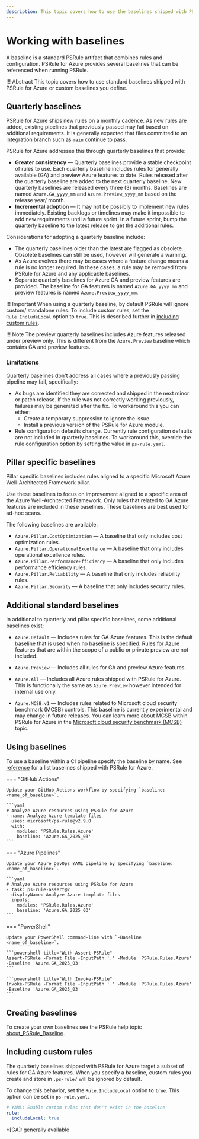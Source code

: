 ```yaml
---
description: This topic covers how to use the baselines shipped with PSRule for Azure.
---
```


# Working with baselines

A baseline is a standard PSRule artifact that combines rules and configuration.
PSRule for Azure provides several baselines that can be referenced when running PSRule.

!!! Abstract
    This topic covers how to use standard baselines shipped with PSRule for Azure or custom baselines you define.

## Quarterly baselines

PSRule for Azure ships new rules on a monthly cadence.
As new rules are added, existing pipelines that previously passed may fail based on additional requirements.
It is generally expected that files committed to an integration branch such as `main` continue to pass.

PSRule for Azure addresses this through quarterly baselines that provide:

- **Greater consistency** &mdash; Quarterly baselines provide a stable checkpoint of rules to use.
  Each quarterly baseline includes rules for generally available (GA) and preview Azure features to date.
  Rules released after the quarterly baseline are added to the next quarterly baseline.
  New quarterly baselines are released every three (3) months.
  Baselines are named `Azure.GA_yyyy_mm` and `Azure.Preview_yyyy_mm` based on the release year/ month.
- **Incremental adoption** &mdash; It may not be possibly to implement new rules immediately.
  Existing backlogs or timelines may make it impossible to add new requirements until a future sprint.
  In a future sprint, bump the quarterly baseline to the latest release to get the additional rules.

Considerations for adopting a quarterly baseline include:

- The quarterly baselines older than the latest are flagged as obsolete.
  Obsolete baselines can still be used, however will generate a warning.
- As Azure evolves there may be cases where a feature change means a rule is no longer required.
  In these cases, a rule may be removed from PSRule for Azure and any applicable baselines.
- Separate quarterly baselines for Azure GA and preview features are provided.
  The baseline for GA features is named `Azure.GA_yyyy_mm` and preview features is named `Azure.Preview_yyyy_mm`.

!!! Important
    When using a quarterly baseline, by default PSRule will ignore custom/ standalone rules.
    To include custom rules, set the `Rule.IncludeLocal` option to `true`.
    This is described further in [including custom rules](#including-custom-rules).

!!! Note
    The preview quarterly baselines includes Azure features released under preview only.
    This is different from the `Azure.Preview` baseline which contains GA and preview features.

### Limitations

Quarterly baselines don't address all cases where a previously passing pipeline may fail, specifically:

- As bugs are identified they are corrected and shipped in the next minor or patch release.
  If the rule was not correctly working previously, failures may be generated after the fix.
  To workaround this you can either:
  - Create a temporary suppression to ignore the issue.
  - Install a previous version of the PSRule for Azure module.
- Rule configuration defaults change.
  Currently rule configuration defaults are not included in quarterly baselines.
  To workaround this, override the rule configuration option by setting the value in `ps-rule.yaml`.

## Pillar specific baselines

<!-- module:version v1.35.0 -->

Pillar specific baselines includes rules aligned to a specific Microsoft Azure Well-Architected Framework pillar.

Use these baselines to focus on improvement aligned to a specific area of the Azure Well-Architected Framework.
Only rules that related to GA Azure features are included in these baselines.
These baselines are best used for ad-hoc scans.

The following baselines are available:

- `Azure.Pillar.CostOptimization` &mdash; A baseline that only includes cost optimization rules.
- `Azure.Pillar.OperationalExcellence` &mdash; A baseline that only includes operational excellence rules.
- `Azure.Pillar.PerformanceEfficiency` &mdash; A baseline that only includes performance efficiency rules.
- `Azure.Pillar.Reliability` &mdash; A baseline that only includes reliability rules.
- `Azure.Pillar.Security` &mdash; A baseline that only includes security rules.

## Additional standard baselines

In additional to quarterly and pillar specific baselines, some additional baselines exist:

- `Azure.Default` &mdash; Includes rules for GA Azure features.
  This is the default baseline that is used when no baseline is specified.
  Rules for Azure features that are within the scope of a public or private preview are not included.
- `Azure.Preview` &mdash; Includes all rules for GA and preview Azure features.
- `Azure.All` &mdash; Includes all Azure rules shipped with PSRule for Azure.
  This is functionally the same as `Azure.Preview` however intended for internal use only.
- `Azure.MCSB.v1` &mdash; Includes rules related to Microsoft cloud security benchmark (MCSB) controls.
  This baseline is currently experimental and may change in future releases.
  You can learn more about MCSB within PSRule for Azure in the [Microsoft cloud security benchmark (MCSB)][3] topic.

  [3]: en/mcsb-v1.md

## Using baselines

To use a baseline within a CI pipeline specify the baseline by name.
See [reference][1] for a list baselines shipped with PSRule for Azure.

=== "GitHub Actions"

    Update your GitHub Actions workflow by specifying `baseline: <name_of_baseline>`.

    ```yaml
    # Analyze Azure resources using PSRule for Azure
    - name: Analyze Azure template files
      uses: microsoft/ps-rule@v2.9.0
      with:
        modules: 'PSRule.Rules.Azure'
        baseline: 'Azure.GA_2025_03'
    ```

=== "Azure Pipelines"

    Update your Azure DevOps YAML pipeline by specifying `baseline: <name_of_baseline>`.

    ```yaml
    # Analyze Azure resources using PSRule for Azure
    - task: ps-rule-assert@2
      displayName: Analyze Azure template files
      inputs:
        modules: 'PSRule.Rules.Azure'
        baseline: 'Azure.GA_2025_03'
    ```

=== "PowerShell"

    Update your PowerShell command-line with `-Baseline <name_of_baseline>`.

    ```powershell title="With Assert-PSRule"
    Assert-PSRule -Format File -InputPath '.' -Module 'PSRule.Rules.Azure' -Baseline 'Azure.GA_2025_03'
    ```

    ```powershell title="With Invoke-PSRule"
    Invoke-PSRule -Format File -InputPath '.' -Module 'PSRule.Rules.Azure' -Baseline 'Azure.GA_2025_03'
    ```

  [1]: en/baselines/Azure.All.md

## Creating baselines

To create your own baselines see the PSRule help topic [about_PSRule_Baseline][2].

  [2]: https://microsoft.github.io/PSRule/v2/concepts/PSRule/en-US/about_PSRule_Baseline/

## Including custom rules

<!-- module:version v1.8.0 -->

The quarterly baselines shipped with PSRule for Azure target a subset of rules for GA Azure features.
When you specify a baseline, custom rules you create and store in `.ps-rule/` will be ignored by default.

To change this behavior, set the `Rule.IncludeLocal` option to `true`.
This option can be set in `ps-rule.yaml`.

```yaml title="ps-rule.yaml"
# YAML: Enable custom rules that don't exist in the baseline
rule:
  includeLocal: true
```

*[GA]: generally available
